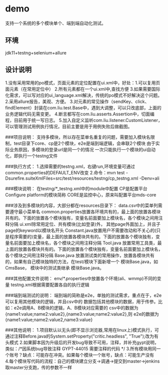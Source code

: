 # demo
支持一个系统的多个模块单个、端到端自动化测试。

## 环境
jdk11+testng+selenium+allure

## 设计说明
1.没有采用常用的po模式，页面元素的定位配置在ui.xml中，好处：1.可以复用页面元素（在常用定位中） 2.所有元素都在一个ui.xml中,查找方便 3.如果需要国际化需求，可以写对应的ui_language.xml解决，传统的po模式不好解决这个问题。
2.采用allure报告，美观、方便。
3.对元素的常见操作（sendKey、click、findElement）封装在com.liu.test.Base中，遇到大调整，可以只改底部，上面的业务逻辑代码无需变更。
4.断言都写在com.liu.asserts.Assertion中，切面编程，目前用于统一写日志。
5.加入自定义监听com.liu.listener.CustomListener，可以管理测试用例执行情况，目前主要是用于用例失败后做截图。


###项目说明：
支持多模块，所以存在菜单名重复的问题，需要加入模块名限制，test目录下core、cp是2个模块，e2e是端到端逻辑，会串联2个模块
由于实际业务原因，多模块的登录url是同一个的情况
一次只能执行一个模块的ui自动化，即执行一个testng文件

###执行方式：
1.选择需要的testng.xml，右键run,环境变量可通过common.properties的DEFAULT_ENV改变
2.命令：mvn test -Dsurefire.suiteXmlFiles=src/test/resources/testng/cp_testng.xml -Denv=ali

###模块说明：
在testng/*_testng.xml中的module中配置
<parameter name="module" value="CORE"/>
CP是配置平台Configure platform的模块简称
CORE是监控中心，原来叫配置平台mds-core

###涉及到多模块的内容，大部分都在resources目录下：
data.csv中的菜单列需要遵守最小菜单名
common.properties放置各环境共有的，最上面的放置各模块共有的。下面的放置各个模块独有，变量名前面要加上模块名，各个模块之间用注释分隔
ui.xml除常用定位、共有模块(比如登录)外， 其他page外面加上<page keyWord="模块名">，并且子page的keyword以模块名开头
Constant.java放置用户不需要改动和不关心的(只是程序需要的)变量，最上面的放置各模块共有的。下面的放置各个模块独有，变量名前面要加上模块名，各个模块之间用注释分隔
Tool.java 放置常用工具类，最上面的放置各模块共有的。下面的放置各个模块独有，变量名前面要加上模块名，各个模块之间用注释分隔
Base.java 放置测试类的常用操作，放置各模块共有的，如果有自己模块独特的方法，在test/模块下面新增一个 模块Base.java，如CmsBase，
模块中的测试类继承 模块Base.java。

###其他配置文件说明：
env/*.properties中放置各个环境(ali、wmmp)不同的变量
testng.xml根据需要配置各自的执行逻辑

###端到端测试的说明：
端到端的简称是e2e，单独的测试需求，重点在于，e2e可以复用其他模块的逻辑，并且csv中的
数据包括其他模块的数据，用于传参。比如：e2e调用A、B模块的逻辑，A、B模块对应需要的
csv中的数据为{name1:value;name2:value2},{name3:value;name2:value2},则
e2e的数据为{name1:value;name2:value2,name3:value}

###其他说明：
1.项目默认以无头(即不显示浏览器,常用在linux上)模式执行，可通过注释Before.java的System.setProperty("critic.headless", "True");改为有头模式
2.如果脚本因为升级后的开发bug导致不可用，注释，并补充gypt说明，类似：/*因系统bug导致注释 GYPT-44015 需要注释的代码 */
3.所有模块用同一个账号？缺点：可能存在冲突。如果每个模块一个账号，缺点：可能生产没有  
4.每个模块写代码的流程：自己的模块建立分支->调通->提交到master->jenkins取master分支跑，传的参数不一样  